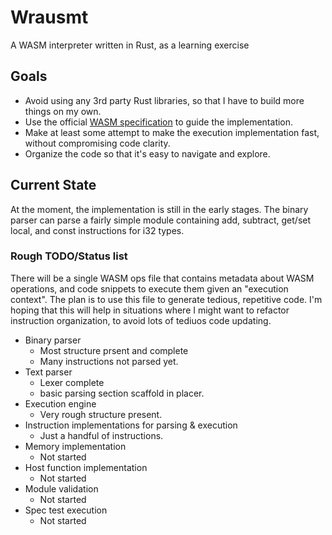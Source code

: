 # Wrausmt

A WASM interpreter written in Rust, as a learning exercise

## Goals

* Avoid using any 3rd party Rust libraries, so that I have to build more things
  on my own.
* Use the official [WASM
  specification](https://webassembly.github.io/spec/core/index.html) to guide
the implementation. 
* Make at least some attempt to make the execution implementation fast, without
  compromising code clarity.
* Organize the code so that it's easy to navigate and explore.

## Current State

At the moment, the implementation is still in the early stages. The binary
parser can parse a fairly simple module containing add, subtract, get/set
local, and const instructions for i32 types.

### Rough TODO/Status list

There will be a single WASM ops file that contains metadata about WASM
operations, and code snippets to execute them given an "execution context". The
plan is to use this file to generate tedious, repetitive code. I'm hoping that this
will help in situations where I might want to refactor instruction
organization, to avoid lots of tediuos code updating.

* Binary parser 
  * Most structure prsent and complete
  * Many instructions not parsed yet.
* Text parser 
  * Lexer complete
  * basic parsing section scaffold in placer.
* Execution engine 
  * Very rough structure present. 
* Instruction implementations for parsing & execution
  * Just a handful of instructions.
* Memory implementation
  * Not started
* Host function implementation
  * Not started
* Module validation
  * Not started
* Spec test execution
  * Not started




